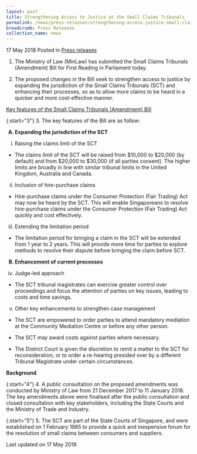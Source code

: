 ```yaml
---
layout: post
title: Strengthening Access to Justice at the Small Claims Tribunals
permalink: /news/press-releases/strengthening-access-justice-small-claims-tribunal
breadcrumb: Press Releases
collection_name: news
---
```


17 May 2018 Posted in [Press releases](/news/press-releases)


1. The Ministry of Law (MinLaw) has submitted the Small Claims Tribunals (Amendment) Bill for First Reading in Parliament today.

2. The proposed changes in the Bill seek to strengthen access to justice by expanding the jurisdiction of the Small Claims Tribunals (SCT) and enhancing their processes, so as to allow more claims to be heard in a quicker and more cost-effective manner.



<u>Key features of the Small Claims Tribunals (Amendment) Bill</u>

{:start="3"}
3. The key features of the Bill are as follow:

<ol style="list-style-type: upper-alpha; font-weight: bold;">
  <li> Expanding the jurisdiction of the SCT</li>
</ol>

<ol style="list-style-type: lower-roman">
  <li>Raising the claims limit of the SCT</li>
</ol>

* The claims limit of the SCT will be raised from $10,000 to $20,000 (by default) and from $20,000 to $30,000 (if all parties consent). The higher limits are broadly in line with similar tribunal limits in the United Kingdom, Australia and Canada.


<ol start="2" style="list-style-type: lower-roman">
  <li>Inclusion of hire-purchase claims</li>
</ol>


* Hire-purchase claims under the Consumer Protection (Fair Trading) Act may now be heard by the SCT. This will enable Singaporeans to resolve hire-purchase claims under the Consumer Protection (Fair Trading) Act quickly and cost effectively.


<ol start="3" style="list-style-type: lower-roman">
  <li>Extending the limitation period</li>
</ol>


* The limitation period for bringing a claim in the SCT will be extended from 1 year to 2 years. This will provide more time for parties to explore methods to resolve their dispute before bringing the claim before SCT.


<ol start="2" style="list-style-type: upper-alpha; font-weight: bold;">
  <li> Enhancement of current processes</li>  
</ol>


<ol start="4" style="list-style-type: lower-roman">
  <li>Judge-led approach</li>
</ol>


* The SCT tribunal magistrates can exercise greater control over proceedings and focus the attention of parties on key issues, leading to costs and time savings.


<ol start="5" style="list-style-type: lower-roman">
  <li>Other key enhancements to strengthen case management</li>
</ol>



* The SCT are empowered to order parties to attend mandatory mediation at the Community Mediation Centre or before any other person.

* The SCT may award costs against parties where necessary.

* The District Court is given the discretion to remit a matter to the SCT for reconsideration, or to order a re-hearing presided over by a different Tribunal Magistrate under certain circumstances.

**Background**

{:start="4"}
4. A public consultation on the proposed amendments was conducted by Ministry of Law from 21 December 2017 to 11 January 2018. The key amendments above were finalised after the public consultation and closed consultation with key stakeholders, including the State Courts and the Ministry of Trade and Industry.


{:start="5"}
5. The SCT are part of the State Courts of Singapore, and were established on 1 February 1985 to provide a quick and inexpensive forum for the resolution of small claims between consumers and suppliers.


<p class="right-side-updated">Last updated on 17 May 2018</p> 
